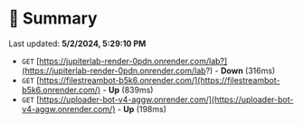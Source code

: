 # 📖 Summary
Last updated: **5/2/2024, 5:29:10 PM**

- `GET` [https://jupiterlab-render-0pdn.onrender.com/lab?](https://jupiterlab-render-0pdn.onrender.com/lab?) - **Down** (316ms)
- `GET` [https://filestreambot-b5k6.onrender.com/](https://filestreambot-b5k6.onrender.com/) - **Up** (839ms)
- `GET` [https://uploader-bot-v4-aggw.onrender.com/](https://uploader-bot-v4-aggw.onrender.com/) - **Up** (198ms)
